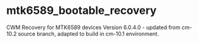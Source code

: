 mtk6589_bootable_recovery
=========================

CWM Recovery for MTK6589 devices
Version 6.0.4.0 - updated from cm-10.2 source branch, adapted to build in cm-10.1 environment.
